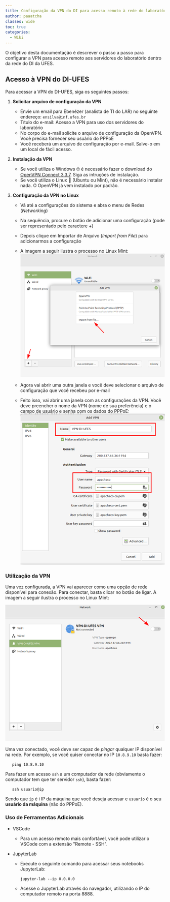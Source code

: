 ```yaml
---
title: Configuração da VPN do DI para acesso remoto à rede do laboratório
author: paaatcha
classes: wide
toc: true
categories:
  - Wiki
---
```


O objetivo desta documentação é descrever o passo a passo para configurar a VPN para acesso remoto aos servidores do laboratório dentro da rede do DI da UFES.

## Acesso à VPN do DI-UFES

Para acessar a VPN do DI-UFES, siga os seguintes passos:

1. **Solicitar arquivo de configuração da VPN**
   - Envie um email para Ebenézer (analista de TI do LAR) no seguinte endereço: `ensilva@inf.ufes.br`
   - Título do e-mail: Acesso a VPN para uso dos servidores do laboratório
   - No corpo do e-mail solicite o arquivo de configuração da OpenVPN. Você precisa fornecer seu usuário do PPPoE
   - Você receberá um arquivo de configuração por e-mail. Salve-o em um local de fácil acesso.

2. **Instalação da VPN**
   - Se você utiliza o Windows :roll_eyes: é necessário fazer o download do [OpenVPN Connect 3.3.7](https://swupdate.openvpn.net/beta-downloads/connect/openvpn-connect-3.3.7.2979_signed.msi). Siga as intruções de instalação.
   - Se você utiliza o Linux :hugs: (Ubuntu ou Mint), não é necessário instalar nada. O OpenVPN já vem instalado por padrão.

3. **Configuração da VPN no Linux**
   - Vá até a configurações do sistema e abra o menu de Redes (*Networking*)
   - Na sequência, procure o botão de adicionar uma configuração (pode ser representado pelo caractere +)
   - Depois clique em Importar de Arquivo (*Import from File*) para adicionarmos a configuração
   - A imagem a seguir ilustra o processo no Linux Mint:
   ![config-1](/assets/imgs/wiki/como-configurar-vpn/config_vpn_1.png) 

   - Agora vai abrir uma outra janela e você deve selecionar o arquivo de configuração que você recebeu por e-mail
   - Feito isso, vai abrir uma janela com as configurações da VPN. Você deve preencher o nome da VPN (nome de sua preferência) e o campo de usuário e senha com os dados do PPPoE:
   ![config-2](/assets/imgs/wiki/como-configurar-vpn/config_vpn_2.png) 


### Utilização da VPN

Uma vez configurada, a VPN vai aparecer como uma opção de rede disponível para conexão. Para conectar, basta clicar no botão de ligar. A imagem a seguir ilustra o processo no Linux Mint:

![config-3](/assets/imgs/wiki/como-configurar-vpn/config_vpn_3.png) 


Uma vez conectado, você deve ser capaz de *pingar* qualquer IP disponível na rede. Por exemplo, se você quiser conectar no IP `10.8.9.10` basta fazer:

```
   ping 10.8.9.10
```

Para fazer um acesso `ssh` a um computador da rede (obviamente o computador tem que ter servidor `ssh`), basta fazer:

```
   ssh usuario@ip
```

Sendo que `ip` é i IP da máquina que você deseja acessar e `usuario` é o seu **usuário da máquina** (não do PPPoE).

### Uso de Ferramentas Adicionais

- VSCode
   - Para um acesso remoto mais confortável, você pode utilizar o VSCode com a extensão "Remote - SSH".

- JupyterLab
   - Execute o seguinte comando para acessar seus notebooks JupyterLab:
     ```
     jupyter-lab --ip 0.0.0.0
     ```
   - Acesse o JupyterLab através do navegador, utilizando o IP do computador remoto na porta 8888.
